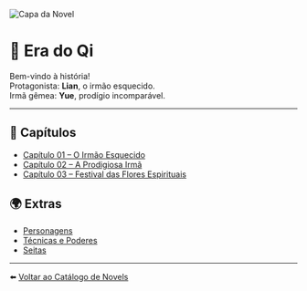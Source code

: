 ![Capa da Novel](imagens/capa-site.jpg)

# 🌸 Era do Qi

Bem-vindo à história!  
Protagonista: **Lian**, o irmão esquecido.  
Irmã gêmea: **Yue**, prodígio incomparável.

---

## 📖 Capítulos
- [Capítulo 01 – O Irmão Esquecido](capitulos/capitulo-01.md)
- [Capítulo 02 – A Prodigiosa Irmã](capitulos/capitulo-02.md)
- [Capítulo 03 – Festival das Flores Espirituais](capitulos/capitulo-03.md)

## 🌍 Extras
- [Personagens](extras/personagens.md)  
- [Técnicas e Poderes](extras/tecnicas.md)  
- [Seitas](extras/seitas.md)

---

<footer>
⬅️ <a href="../index.md">Voltar ao Catálogo de Novels</a>
</footer>
